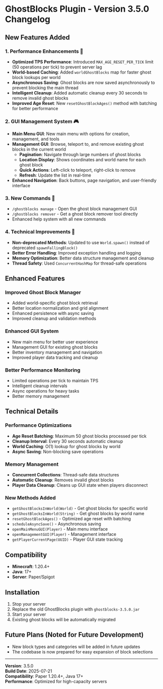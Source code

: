 # GhostBlocks Plugin - Version 3.5.0 Changelog

## New Features Added

### 1. Performance Enhancements 🚀
- **Optimized TPS Performance**: Introduced `MAX_AGE_RESET_PER_TICK` limit (50 operations per tick) to prevent server lag
- **World-based Caching**: Added `worldGhostBlocks` map for faster ghost block lookups per world
- **Asynchronous Saving**: Ghost blocks are now saved asynchronously to prevent blocking the main thread
- **Intelligent Cleanup**: Added automatic cleanup every 30 seconds to remove invalid ghost blocks
- **Improved Age Reset**: New `resetGhostBlockAges()` method with batching for better performance

### 2. GUI Management System 🎮
- **Main Menu GUI**: New main menu with options for creation, management, and tools
- **Management GUI**: Browse, teleport to, and remove existing ghost blocks in the current world
  - **Pagination**: Navigate through large numbers of ghost blocks
  - **Location Display**: Shows coordinates and world name for each ghost block
  - **Quick Actions**: Left-click to teleport, right-click to remove
  - **Refresh**: Update the list in real-time
- **Enhanced Navigation**: Back buttons, page navigation, and user-friendly interface

### 3. New Commands 📝
- `/ghostblocks manage` - Open the ghost block management GUI
- `/ghostblocks remover` - Get a ghost block remover tool directly
- Enhanced help system with all new commands

### 4. Technical Improvements 🔧
- **Non-deprecated Methods**: Updated to use `World.spawn()` instead of deprecated `spawnFallingBlock()`
- **Better Error Handling**: Improved exception handling and logging
- **Memory Optimization**: Better data structure management and cleanup
- **Thread Safety**: Used `ConcurrentHashMap` for thread-safe operations

## Enhanced Features

### Improved Ghost Block Manager
- Added world-specific ghost block retrieval
- Better location normalization and grid alignment
- Enhanced persistence with async saving
- Improved cleanup and validation methods

### Enhanced GUI System
- New main menu for better user experience
- Management GUI for existing ghost blocks
- Better inventory management and navigation
- Improved player data tracking and cleanup

### Better Performance Monitoring
- Limited operations per tick to maintain TPS
- Intelligent cleanup intervals
- Async operations for heavy tasks
- Better memory management

## Technical Details

### Performance Optimizations
- **Age Reset Batching**: Maximum 50 ghost blocks processed per tick
- **Cleanup Interval**: Every 30 seconds automatic cleanup
- **World Caching**: O(1) lookup for ghost blocks by world
- **Async Saving**: Non-blocking save operations

### Memory Management
- **Concurrent Collections**: Thread-safe data structures
- **Automatic Cleanup**: Removes invalid ghost blocks
- **Player Data Cleanup**: Cleans up GUI state when players disconnect

### New Methods Added
- `getGhostBlocksInWorld(World)` - Get ghost blocks for specific world
- `getGhostBlocksInWorld(String)` - Get ghost blocks by world name
- `resetGhostBlockAges()` - Optimized age reset with batching
- `scheduleAsyncSave()` - Asynchronous saving
- `openMainMenuGUI(Player)` - Main menu interface
- `openManagementGUI(Player)` - Management interface
- `getPlayerCurrentPage(UUID)` - Player GUI state tracking

## Compatibility
- **Minecraft**: 1.20.4+
- **Java**: 17+
- **Server**: Paper/Spigot

## Installation
1. Stop your server
2. Replace the old GhostBlocks plugin with `ghostblocks-3.5.0.jar`
3. Start your server
4. Existing ghost blocks will be automatically migrated

## Future Plans (Noted for Future Development)
- New block types and categories will be added in future updates
- The codebase is now prepared for easy expansion of block selections

---

**Version**: 3.5.0  
**Build Date**: 2025-07-21  
**Compatibility**: Paper 1.20.4+, Java 17+  
**Performance**: Optimized for high-capacity servers

